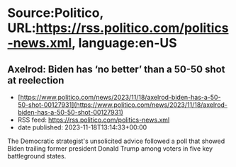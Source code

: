 # Source:Politico, URL:https://rss.politico.com/politics-news.xml, language:en-US

## Axelrod: Biden has ‘no better’ than a 50-50 shot at reelection
 - [https://www.politico.com/news/2023/11/18/axelrod-biden-has-a-50-50-shot-00127931](https://www.politico.com/news/2023/11/18/axelrod-biden-has-a-50-50-shot-00127931)
 - RSS feed: https://rss.politico.com/politics-news.xml
 - date published: 2023-11-18T13:14:33+00:00

The Democratic strategist's unsolicited advice followed a poll that showed Biden trailing former president Donald Trump among voters in five key battleground states.

